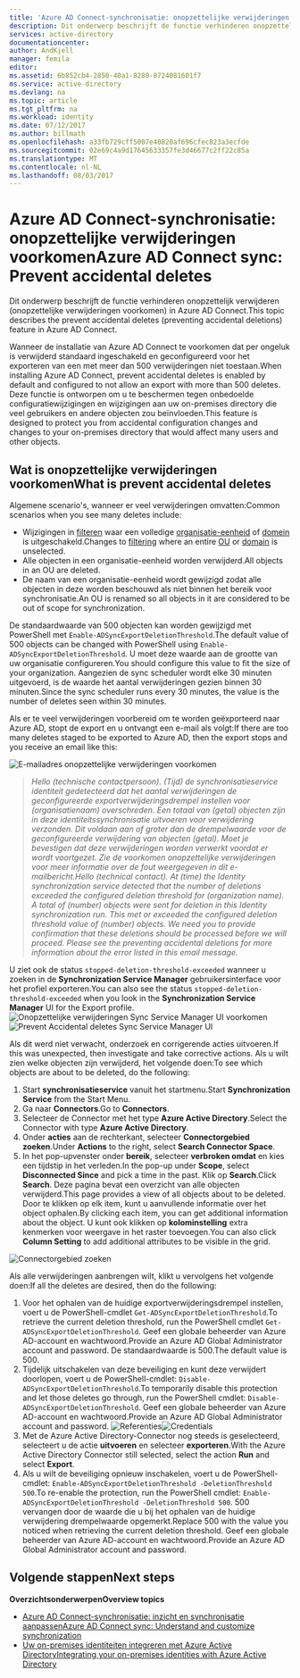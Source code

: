 ```yaml
---
title: 'Azure AD Connect-synchronisatie: onopzettelijke verwijderingen voorkomen | Microsoft Docs'
description: Dit onderwerp beschrijft de functie verhinderen onopzettelijk verwijderen (onopzettelijke verwijderingen voorkomen) in Azure AD Connect.
services: active-directory
documentationcenter: 
author: AndKjell
manager: femila
editor: 
ms.assetid: 6b852cb4-2850-40a1-8280-8724081601f7
ms.service: active-directory
ms.devlang: na
ms.topic: article
ms.tgt_pltfrm: na
ms.workload: identity
ms.date: 07/12/2017
ms.author: billmath
ms.openlocfilehash: a33fb729cff5007e40820af696cfec823a3ecfde
ms.sourcegitcommit: 02e69c4a9d17645633357fe3d46677c2ff22c85a
ms.translationtype: MT
ms.contentlocale: nl-NL
ms.lasthandoff: 08/03/2017
---
```

# <a name="azure-ad-connect-sync-prevent-accidental-deletes"></a><span data-ttu-id="a173e-103">Azure AD Connect-synchronisatie: onopzettelijke verwijderingen voorkomen</span><span class="sxs-lookup"><span data-stu-id="a173e-103">Azure AD Connect sync: Prevent accidental deletes</span></span>
<span data-ttu-id="a173e-104">Dit onderwerp beschrijft de functie verhinderen onopzettelijk verwijderen (onopzettelijke verwijderingen voorkomen) in Azure AD Connect.</span><span class="sxs-lookup"><span data-stu-id="a173e-104">This topic describes the prevent accidental deletes (preventing accidental deletions) feature in Azure AD Connect.</span></span>

<span data-ttu-id="a173e-105">Wanneer de installatie van Azure AD Connect te voorkomen dat per ongeluk is verwijderd standaard ingeschakeld en geconfigureerd voor het exporteren van een met meer dan 500 verwijderingen niet toestaan.</span><span class="sxs-lookup"><span data-stu-id="a173e-105">When installing Azure AD Connect, prevent accidental deletes is enabled by default and configured to not allow an export with more than 500 deletes.</span></span> <span data-ttu-id="a173e-106">Deze functie is ontworpen om u te beschermen tegen onbedoelde configuratiewijzigingen en wijzigingen aan uw on-premises directory die veel gebruikers en andere objecten zou beïnvloeden.</span><span class="sxs-lookup"><span data-stu-id="a173e-106">This feature is designed to protect you from accidental configuration changes and changes to your on-premises directory that would affect many users and other objects.</span></span>

## <a name="what-is-prevent-accidental-deletes"></a><span data-ttu-id="a173e-107">Wat is onopzettelijke verwijderingen voorkomen</span><span class="sxs-lookup"><span data-stu-id="a173e-107">What is prevent accidental deletes</span></span>
<span data-ttu-id="a173e-108">Algemene scenario's, wanneer er veel verwijderingen omvatten:</span><span class="sxs-lookup"><span data-stu-id="a173e-108">Common scenarios when you see many deletes include:</span></span>

* <span data-ttu-id="a173e-109">Wijzigingen in [filteren](active-directory-aadconnectsync-configure-filtering.md) waar een volledige [organisatie-eenheid](active-directory-aadconnectsync-configure-filtering.md#organizational-unitbased-filtering) of [domein](active-directory-aadconnectsync-configure-filtering.md#domain-based-filtering) is uitgeschakeld.</span><span class="sxs-lookup"><span data-stu-id="a173e-109">Changes to [filtering](active-directory-aadconnectsync-configure-filtering.md) where an entire [OU](active-directory-aadconnectsync-configure-filtering.md#organizational-unitbased-filtering) or [domain](active-directory-aadconnectsync-configure-filtering.md#domain-based-filtering) is unselected.</span></span>
* <span data-ttu-id="a173e-110">Alle objecten in een organisatie-eenheid worden verwijderd.</span><span class="sxs-lookup"><span data-stu-id="a173e-110">All objects in an OU are deleted.</span></span>
* <span data-ttu-id="a173e-111">De naam van een organisatie-eenheid wordt gewijzigd zodat alle objecten in deze worden beschouwd als niet binnen het bereik voor synchronisatie.</span><span class="sxs-lookup"><span data-stu-id="a173e-111">An OU is renamed so all objects in it are considered to be out of scope for synchronization.</span></span>

<span data-ttu-id="a173e-112">De standaardwaarde van 500 objecten kan worden gewijzigd met PowerShell met `Enable-ADSyncExportDeletionThreshold`.</span><span class="sxs-lookup"><span data-stu-id="a173e-112">The default value of 500 objects can be changed with PowerShell using `Enable-ADSyncExportDeletionThreshold`.</span></span> <span data-ttu-id="a173e-113">U moet deze waarde aan de grootte van uw organisatie configureren.</span><span class="sxs-lookup"><span data-stu-id="a173e-113">You should configure this value to fit the size of your organization.</span></span> <span data-ttu-id="a173e-114">Aangezien de sync scheduler wordt elke 30 minuten uitgevoerd, is de waarde het aantal verwijderingen gezien binnen 30 minuten.</span><span class="sxs-lookup"><span data-stu-id="a173e-114">Since the sync scheduler runs every 30 minutes, the value is the number of deletes seen within 30 minutes.</span></span>

<span data-ttu-id="a173e-115">Als er te veel verwijderingen voorbereid om te worden geëxporteerd naar Azure AD, stopt de export en u ontvangt een e-mail als volgt:</span><span class="sxs-lookup"><span data-stu-id="a173e-115">If there are too many deletes staged to be exported to Azure AD, then the export stops and you receive an email like this:</span></span>

![E-mailadres onopzettelijke verwijderingen voorkomen](./media/active-directory-aadconnectsync-feature-prevent-accidental-deletes/email.png)

> <span data-ttu-id="a173e-117">*Hello (technische contactpersoon). (Tijd) de synchronisatieservice identiteit gedetecteerd dat het aantal verwijderingen de geconfigureerde exportverwijderingsdrempel instellen voor (organisatienaam) overschreden. Een totaal van (getal) objecten zijn in deze identiteitssynchronisatie uitvoeren voor verwijdering verzonden. Dit voldaan aan of groter dan de drempelwaarde voor de geconfigureerde verwijdering van objecten (getal). Moet je bevestigen dat deze verwijderingen worden verwerkt voordat er wordt voortgezet. Zie de voorkomen onopzettelijke verwijderingen voor meer informatie over de fout weergegeven in dit e-mailbericht.*</span><span class="sxs-lookup"><span data-stu-id="a173e-117">*Hello (technical contact). At (time) the Identity synchronization service detected that the number of deletions exceeded the configured deletion threshold for (organization name). A total of (number) objects were sent for deletion in this Identity synchronization run. This met or exceeded the configured deletion threshold value of (number) objects. We need you to provide confirmation that these deletions should be processed before we will proceed. Please see the preventing accidental deletions for more information about the error listed in this email message.*</span></span>
>
> 

<span data-ttu-id="a173e-118">U ziet ook de status `stopped-deletion-threshold-exceeded` wanneer u zoeken in de **Synchronization Service Manager** gebruikersinterface voor het profiel exporteren.</span><span class="sxs-lookup"><span data-stu-id="a173e-118">You can also see the status `stopped-deletion-threshold-exceeded` when you look in the **Synchronization Service Manager** UI for the Export profile.</span></span>
<span data-ttu-id="a173e-119">![Onopzettelijke verwijderingen Sync Service Manager UI voorkomen](./media/active-directory-aadconnectsync-feature-prevent-accidental-deletes/syncservicemanager.png)</span><span class="sxs-lookup"><span data-stu-id="a173e-119">![Prevent Accidental deletes Sync Service Manager UI](./media/active-directory-aadconnectsync-feature-prevent-accidental-deletes/syncservicemanager.png)</span></span>

<span data-ttu-id="a173e-120">Als dit werd niet verwacht, onderzoek en corrigerende acties uitvoeren.</span><span class="sxs-lookup"><span data-stu-id="a173e-120">If this was unexpected, then investigate and take corrective actions.</span></span> <span data-ttu-id="a173e-121">Als u wilt zien welke objecten zijn verwijderd, het volgende doen:</span><span class="sxs-lookup"><span data-stu-id="a173e-121">To see which objects are about to be deleted, do the following:</span></span>

1. <span data-ttu-id="a173e-122">Start **synchronisatieservice** vanuit het startmenu.</span><span class="sxs-lookup"><span data-stu-id="a173e-122">Start **Synchronization Service** from the Start Menu.</span></span>
2. <span data-ttu-id="a173e-123">Ga naar **Connectors**.</span><span class="sxs-lookup"><span data-stu-id="a173e-123">Go to **Connectors**.</span></span>
3. <span data-ttu-id="a173e-124">Selecteer de Connector met het type **Azure Active Directory**.</span><span class="sxs-lookup"><span data-stu-id="a173e-124">Select the Connector with type **Azure Active Directory**.</span></span>
4. <span data-ttu-id="a173e-125">Onder **acties** aan de rechterkant, selecteer **Connectorgebied zoeken**.</span><span class="sxs-lookup"><span data-stu-id="a173e-125">Under **Actions** to the right, select **Search Connector Space**.</span></span>
5. <span data-ttu-id="a173e-126">In het pop-upvenster onder **bereik**, selecteer **verbroken omdat** en kies een tijdstip in het verleden.</span><span class="sxs-lookup"><span data-stu-id="a173e-126">In the pop-up under **Scope**, select **Disconnected Since** and pick a time in the past.</span></span> <span data-ttu-id="a173e-127">Klik op **Search**.</span><span class="sxs-lookup"><span data-stu-id="a173e-127">Click **Search**.</span></span> <span data-ttu-id="a173e-128">Deze pagina bevat een overzicht van alle objecten verwijderd.</span><span class="sxs-lookup"><span data-stu-id="a173e-128">This page provides a view of all objects about to be deleted.</span></span> <span data-ttu-id="a173e-129">Door te klikken op elk item, kunt u aanvullende informatie over het object ophalen.</span><span class="sxs-lookup"><span data-stu-id="a173e-129">By clicking each item, you can get additional information about the object.</span></span> <span data-ttu-id="a173e-130">U kunt ook klikken op **kolominstelling** extra kenmerken voor weergave in het raster toevoegen.</span><span class="sxs-lookup"><span data-stu-id="a173e-130">You can also click **Column Setting** to add additional attributes to be visible in the grid.</span></span>

![Connectorgebied zoeken](./media/active-directory-aadconnectsync-feature-prevent-accidental-deletes/searchcs.png)

<span data-ttu-id="a173e-132">Als alle verwijderingen aanbrengen wilt, klikt u vervolgens het volgende doen:</span><span class="sxs-lookup"><span data-stu-id="a173e-132">If all the deletes are desired, then do the following:</span></span>

1. <span data-ttu-id="a173e-133">Voor het ophalen van de huidige exportverwijderingsdrempel instellen, voert u de PowerShell-cmdlet `Get-ADSyncExportDeletionThreshold`.</span><span class="sxs-lookup"><span data-stu-id="a173e-133">To retrieve the current deletion threshold, run the PowerShell cmdlet `Get-ADSyncExportDeletionThreshold`.</span></span> <span data-ttu-id="a173e-134">Geef een globale beheerder van Azure AD-account en wachtwoord.</span><span class="sxs-lookup"><span data-stu-id="a173e-134">Provide an Azure AD Global Administrator account and password.</span></span> <span data-ttu-id="a173e-135">De standaardwaarde is 500.</span><span class="sxs-lookup"><span data-stu-id="a173e-135">The default value is 500.</span></span>
2. <span data-ttu-id="a173e-136">Tijdelijk uitschakelen van deze beveiliging en kunt deze verwijdert doorlopen, voert u de PowerShell-cmdlet: `Disable-ADSyncExportDeletionThreshold`.</span><span class="sxs-lookup"><span data-stu-id="a173e-136">To temporarily disable this protection and let those deletes go through, run the PowerShell cmdlet: `Disable-ADSyncExportDeletionThreshold`.</span></span> <span data-ttu-id="a173e-137">Geef een globale beheerder van Azure AD-account en wachtwoord.</span><span class="sxs-lookup"><span data-stu-id="a173e-137">Provide an Azure AD Global Administrator account and password.</span></span>
   <span data-ttu-id="a173e-138">![Referenties](./media/active-directory-aadconnectsync-feature-prevent-accidental-deletes/credentials.png)</span><span class="sxs-lookup"><span data-stu-id="a173e-138">![Credentials](./media/active-directory-aadconnectsync-feature-prevent-accidental-deletes/credentials.png)</span></span>
3. <span data-ttu-id="a173e-139">Met de Azure Active Directory-Connector nog steeds is geselecteerd, selecteert u de actie **uitvoeren** en selecteer **exporteren**.</span><span class="sxs-lookup"><span data-stu-id="a173e-139">With the Azure Active Directory Connector still selected, select the action **Run** and select **Export**.</span></span>
4. <span data-ttu-id="a173e-140">Als u wilt de beveiliging opnieuw inschakelen, voert u de PowerShell-cmdlet: `Enable-ADSyncExportDeletionThreshold -DeletionThreshold 500`.</span><span class="sxs-lookup"><span data-stu-id="a173e-140">To re-enable the protection, run the PowerShell cmdlet: `Enable-ADSyncExportDeletionThreshold -DeletionThreshold 500`.</span></span> <span data-ttu-id="a173e-141">500 vervangen door de waarde die u bij het ophalen van de huidige verwijdering drempelwaarde opgemerkt.</span><span class="sxs-lookup"><span data-stu-id="a173e-141">Replace 500 with the value you noticed when retrieving the current deletion threshold.</span></span> <span data-ttu-id="a173e-142">Geef een globale beheerder van Azure AD-account en wachtwoord.</span><span class="sxs-lookup"><span data-stu-id="a173e-142">Provide an Azure AD Global Administrator account and password.</span></span>

## <a name="next-steps"></a><span data-ttu-id="a173e-143">Volgende stappen</span><span class="sxs-lookup"><span data-stu-id="a173e-143">Next steps</span></span>
<span data-ttu-id="a173e-144">**Overzichtsonderwerpen**</span><span class="sxs-lookup"><span data-stu-id="a173e-144">**Overview topics**</span></span>

* [<span data-ttu-id="a173e-145">Azure AD Connect-synchronisatie: inzicht en synchronisatie aanpassen</span><span class="sxs-lookup"><span data-stu-id="a173e-145">Azure AD Connect sync: Understand and customize synchronization</span></span>](active-directory-aadconnectsync-whatis.md)
* [<span data-ttu-id="a173e-146">Uw on-premises identiteiten integreren met Azure Active Directory</span><span class="sxs-lookup"><span data-stu-id="a173e-146">Integrating your on-premises identities with Azure Active Directory</span></span>](active-directory-aadconnect.md)
